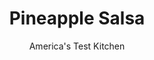 ---
layout: ../../layouts/MarkdownPostLayout.astro
title: Pineapple Salsa
author: America's Test Kitchen
pubDate: 2023-03-15
description: "To cut down on the cutting, we leaned on the food processor."
image_url: https://res.cloudinary.com/hksqkdlah/image/upload/ar_1:1,c_fill,dpr_2.0,f_auto,fl_lossy.progressive.strip_profile,g_faces:auto,q_auto:low,w_344/35241_sfs-pineapple-salsa-10
tags: ["Vegetables","Fruit","Quick","Sauces"]
calories: 337
protein: 
carbohydrates: 6
fats: 
fiber: 
ingredients: ["2 cups (12 ounces) 1-inch, pineapple pieces","3 , jalapeno chiles, stemmed, seeded, and cut into 1/2-inch pieces","1 cup, fresh cilantro leaves","1/4 cup coarsely chopped, red onion","2 , garlic cloves, smashed and peeled","1 tablespoon, fresh lime juice","1 tablespoon, extra-virgin olive oil","1/2 teaspoon, salt","1/2 teaspoon, pepper"]
serves: 8
time: "15 minutes"
instructions: ["Pulse pineapple, jalapenos, cilantro, onion, and garlic in food processor until coarsely chopped, about 6 pulses, scraping down sides of bowl as needed. Transfer to serving bowl. Stir in lime juice, oil, salt, and pepper. Serve."]
nutrition: ["84 mg Potassium","8 mg Phosphorus","11 mg Calcium","7 mg Magnesium","137 mg Sodium","1 g Fat","1 g Monounsaturated","28 mg Vitamin C","11 µg Folate (food)","4 g Sugars","8 µg Vitamin K","49 g Water","6 g Carbs","11 µg Folate equivalent (total)","10 µg Vitamin A","42 kcal Energy","337 calories"]
notes: "Do not use canned pineapple in this recipe. For a spicier salsa, reserve and add the jalapeno seeds."
---
